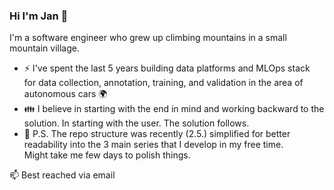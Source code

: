 ### Hi I'm Jan 👋

I'm a software engineer who grew up climbing mountains in a small mountain village.<br>

- ⚡ I've spent the last 5 years building data platforms and MLOps stack<br>
for data collection, annotation, training, and validation in the area of autonomous cars 🌍
- 👪 I believe in starting with the end in mind and working backward to the solution. In starting with the user. The solution follows.
- 📝 P.S. The repo structure was recently (2.5.) simplified for better readability into the 3 main series that I develop in my free time. <br>Might take me few days to polish things. 


📫 Best reached via email